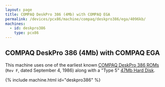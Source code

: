 ```yaml
---
layout: page
title: COMPAQ DeskPro 386 (4Mb) with COMPAQ EGA
permalink: /devices/pcx86/machine/compaq/deskpro386/ega/4096kb/
machines:
  - id: deskpro386
    type: pcx86
---
```


COMPAQ DeskPro 386 (4Mb) with COMPAQ EGA
----------------------------------------

This machine uses one of the earliest known [COMPAQ DeskPro 386 ROMs](/devices/pcx86/rom/compaq/deskpro386/)
(`Rev F`, dated September 4, 1986) along with a "Type 5" [47Mb Hard Disk](/disks/pcx86/fixed/47mb/).

{% include machine.html id="deskpro386" %}
